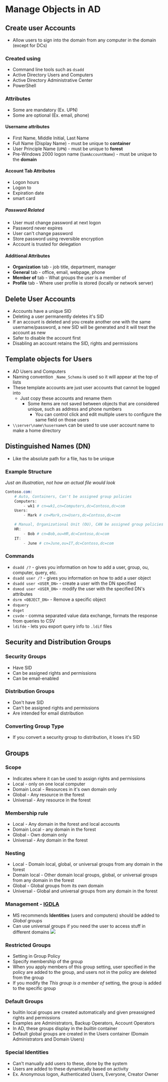 # Manage Objects in AD
## Create user Accounts
- Allow users to sign into the domain from any computer in the domain (except for DCs)

### Created using
- Command line tools such as `dsadd`
- Active Directory Users and Computers
- Active Directory Administrative Center
- PowerShell

### Attributes
- Some are mandatory (Ex. UPN)
- Some are optional (Ex. email, phone)

#### Username attributes
- First Name, Middle Initial, Last Name
- Full Name (Display Name) - must be unique to **container**
- User Principle Name (`UPN`) - must be unique to **forest**
- Pre-Windows 2000 logon name (`SamAccountName`) - must be unique to the **domain**

#### Account Tab Attributes
- Logon hours
- Logon to
- Expiration date
- smart card

##### Password Related
- User must change password at next logon
- Password never expires
- User can't change password
- Store password using reversible encryption
- Account is trusted for delegation

#### Additional Attributes
- **Organization** tab - job title, department, manager
- **General** tab - office, email, webpage, phone
- **Member of** tab - What groups the user is a member of
- **Profile** tab - Where user profile is stored (locally or network server)

## Delete User Accounts
- Accounts have a unique SID
- Deleting a user permanently deletes it's SID
- If an account is deleted and you create another one with the same username/password, a new SID will be generated and it will treat the account as new
- Safer to disable the account first
- Disabling an account retains the SID, rights and permissions

## Template objects for Users
- AD Users and Computers
- Naming convention `_Name_Schema` is used so it will appear at the top of lists
- These template accounts are just user accounts that cannot be logged into
    - Just copy these accounts and rename them
        - Some items are not saved between objects that are considered unique, such as address and phone numbers
            - You can control click and edit multiple users to configure the same field on those users
- `\\server\name\%username%` can be used to use user account name to make a home directory

## Distinguished Names (DN)
- Like the absolute path for a file, has to be unique

### Example Structure
*Just an illustration, not how an actual file would look*
```PowerShell
Contoso.com:
	# Auto, Containers, Can't be assigned group policies
	Computers:
		- wk1 # cn=wk1,cn=Computers,dc=Contoso,dc=com
	Users:
		- Mark # cn=Mark,cn=Users,dc=Contoso,dc=com

	# Manual, Organizational Unit (OU), CAN be assigned group policies
	HR:
		- Bob # cn=Bob,ou=HR,dc=Contoso,dc=com
	IT:
		- June # cn=June,ou=IT,dc=Contoso,dc=com
```

### Commands
- `dsadd /?` - gives you information on how to add a user, group, ou, computer, query, etc.
- `dsadd user /?` - gives you information on how to add a user object
- `dsadd user <USER_DN>` - create a user with the DN specified
- `dsmod user <USER_DN>` - modify the user with the specified DN's attributes
- `dsrm <OBJECT_DN>` - Remove a specific object
- `dsquery`
- `dsget`
- `csvde` - comma separated value data exchange, formats the response from queries to CSV
- `ldifde` - lets you export query info to `.ldif` files

## Security and Distribution Groups
### Security Groups
- Have SID
- Can be assigned rights and permissions
- Can be email-enabled

### Distribution Groups
- Don't have SID
- Can't be assigned rights and permissions
- Are intended for email distribution

### Converting Group Type
- If you convert a security group to distribution, it loses it's SID

## Groups
### Scope
- Indicates where it can be used to assign rights and permissions
- Local - only on one local computer
- Domain Local - Resources in it's own domain only
- Global - Any resource in the forest
- Universal - Any resource in the forest

### Membership rule
- Local - Any domain in the forest and local accounts
- Domain Local - any domain in the forest
- Global - Own domain only
- Universal - Any domain in the forest

### Nesting
- Local - Domain local, global, or universal groups from any domain in the forest
- Domain local - Other domain local groups, global, or universal groups from any domain in the forest
- Global - Global groups from its own domain
- Universal - Global and universal groups from any domain in the forest

### Management - [IGDLA](https://medium.com/tech-jobs-academy/igdla-and-you-a-fledgling-s-guide-to-nesting-e09b748e3a60)
- MS recommends **Identities** (users and computers) should be added to *Global* groups
- Can use universal groups if you need the user to access stuff in different domains
![](Pasted%20image%2020250507114419.png)

### Restricted Groups
- Setting in Group Policy
- Specify membership of the group
- When you apply members of this group setting, user specified in the policy are added to the group, and users not in the policy are deleted from the group
- If you modify the *This group is a member of* setting, the group is added to the specific group

### Default Groups
- builtin local groups are created automatically and given preassigned rights and permissions
- Examples are Administrators, Backup Operators, Account Operators
- In AD, these groups display in the *builtin* container
- Default global groups are created in the Users container (Domain Administrators and Domain Users)

### Special Identities
- Can't manually add users to these, done by the system
- Users are added to these dynamically based on activity
- Ex. Anonymous logon, Authenticated Users, Everyone, Creator Owner
